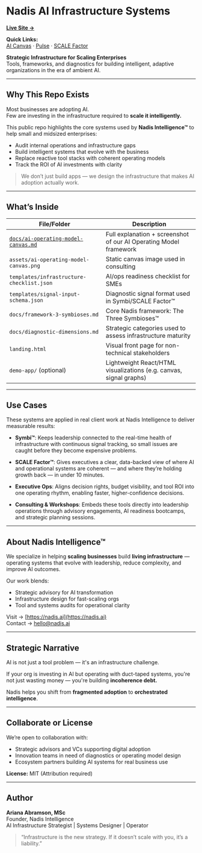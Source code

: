 # Nadis AI Infrastructure Systems

[**Live Site →**](https://aiwithari.github.io/sme-ai-infrastructure/)

**Quick Links:**  
[AI Canvas](https://canvas.nadis.ai) · [Pulse](https://pulse.nadis.ai) · [SCALE Factor](https://scalefactor.nadis.ai)


**Strategic Infrastructure for Scaling Enterprises**  
Tools, frameworks, and diagnostics for building intelligent, adaptive organizations in the era of ambient AI.

---

## Why This Repo Exists

Most businesses are adopting AI.  
Few are investing in the infrastructure required to **scale it intelligently.**

This public repo highlights the core systems used by **Nadis Intelligence™** to help small and midsized enterprises:

- Audit internal operations and infrastructure gaps
- Build intelligent systems that evolve with the business
- Replace reactive tool stacks with coherent operating models
- Track the ROI of AI investments with clarity

> We don’t just build apps — we design the infrastructure that makes AI adoption actually work.

---

## What’s Inside

| File/Folder                                   | Description                                                                 |
|-----------------------------------------------|-----------------------------------------------------------------------------|
| [`docs/ai-operating-model-canvas.md`](./docs/ai-operating-model-canvas.md) | Full explanation + screenshot of our AI Operating Model framework           |
| `assets/ai-operating-model-canvas.png`        | Static canvas image used in consulting                                      |
| `templates/infrastructure-checklist.json`     | AI/ops readiness checklist for SMEs                                         |
| `templates/signal-input-schema.json`          | Diagnostic signal format used in Symbi/SCALE Factor™                       |
| `docs/framework-3-symbioses.md`               | Core Nadis framework: The Three Symbioses™                                  |
| `docs/diagnostic-dimensions.md`               | Strategic categories used to assess infrastructure maturity                 |
| `landing.html`                                | Visual front page for non-technical stakeholders                            |
| `demo-app/` (optional)                        | Lightweight React/HTML visualizations (e.g. canvas, signal graphs)          |

---

## Use Cases

These systems are applied in real client work at Nadis Intelligence to deliver measurable results:

- **Symbi™**: Keeps leadership connected to the real-time health of infrastructure with continuous signal tracking, so small issues are caught before they become expensive problems.

- **SCALE Factor™**: Gives executives a clear, data-backed view of where AI and operational systems are coherent — and where they’re holding growth back — in under 10 minutes.

- **Executive Ops**: Aligns decision rights, budget visibility, and tool ROI into one operating rhythm, enabling faster, higher-confidence decisions.

- **Consulting & Workshops**: Embeds these tools directly into leadership operations through advisory engagements, AI readiness bootcamps, and strategic planning sessions.
---

## About Nadis Intelligence™

We specialize in helping **scaling businesses** build **living infrastructure** — operating systems that evolve with leadership, reduce complexity, and improve AI outcomes.

Our work blends:

- Strategic advisory for AI transformation
- Infrastructure design for fast-scaling orgs
- Tool and systems audits for operational clarity

Visit → [https://nadis.ai](https://nadis.ai)  
Contact → [hello@nadis.ai](mailto:hello@nadis.ai)

---

## Strategic Narrative

AI is not just a tool problem — it's an infrastructure challenge.

If your org is investing in AI but operating with duct-taped systems, you're not just wasting money — you're building **incoherence debt.**

Nadis helps you shift from **fragmented adoption** to **orchestrated intelligence**.

---

## Collaborate or License

We’re open to collaboration with:

- Strategic advisors and VCs supporting digital adoption
- Innovation teams in need of diagnostics or operating model design
- Ecosystem partners building AI systems for real business use

**License:** MIT (Attribution required)

---

## Author

**Ariana Abramson, MSc**  
Founder, Nadis Intelligence  
AI Infrastructure Strategist | Systems Designer | Operator

> “Infrastructure is the new strategy. If it doesn’t scale with you, it’s a liability.”
